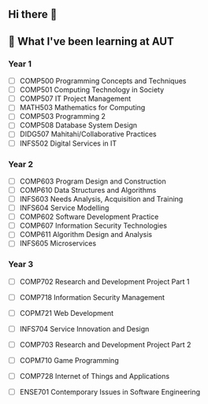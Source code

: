 ## Hi there 👋

## 🌱 What I've been learning at AUT

### Year 1
- [ ] COMP500 Programming Concepts and Techniques
- [ ] COMP501 Computing Technology in Society
- [ ] COMP507 IT Project Management
- [ ] MATH503 Mathematics for Computing
- [ ] COMP503 Programming 2
- [ ] COMP508 Database System Design
- [ ] DIDG507 Mahitahi/Collaborative Practices
- [ ] INFS502 Digital Services in IT

### Year 2
- [ ] COMP603 Program Design and Construction
- [ ] COMP610 Data Structures and Algorithms
- [ ] INFS603 Needs Analysis, Acquisition and Training
- [ ] INFS604 Service Modelling
- [ ] COMP602 Software Development Practice
- [ ] COMP607 Information Security Technologies
- [ ] COMP611 Algorithm Design and Analysis
- [ ] INFS605 Microservices

### Year 3
- [ ] COMP702 Research and Development Project Part 1
- [ ] COMP718 Information Security Management
- [ ] COPM721 Web Development
- [ ] INFS704 Service Innovation and Design
- [ ] COMP703 Research and Development Project Part 2
- [ ] COPM710 Game Programming
- [ ] COMP728 Internet of Things and Applications
- [ ] ENSE701 Contemporary Issues in Software Engineering



<!--
**roccomilicic/roccomilicic** is a ✨ _special_ ✨ repository because its `README.md` (this file) appears on your GitHub profile.

Here are some ideas to get you started:

- 🔭 I’m currently working on ...
- 🌱 I’m currently learning ...
- 👯 I’m looking to collaborate on ...
- 🤔 I’m looking for help with ...
- 💬 Ask me about ...
- 📫 How to reach me: ...
- 😄 Pronouns: ...
- ⚡ Fun fact: ...
-->
